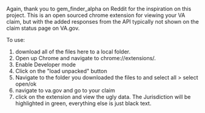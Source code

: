 Again, thank you to gem_finder_alpha on Reddit for the inspiration on this project. This is an open sourced chrome extension for viewing your VA claim, but with the added responses from the API typically not shown on the claim status page on VA.gov.

To use:
1.  download all of the files here to a local folder.
2. Open up Chrome and navigate to chrome://extensions/. 
3. Enable Developer mode
4. Click on the "load unpacked" button
5. Navigate to the folder you downloaded the files to and select all > select open/ok
6. navigate to va.gov and go to your claim
7. click on the extension and view the ugly data. The Jurisdiction will be highlighted in green, everything else is just black text.
